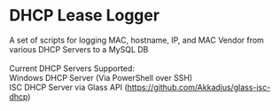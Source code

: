 # DHCP Lease Logger
A set of scripts for logging MAC, hostname, IP, and MAC Vendor from various DHCP Servers to a MySQL DB
<br><br>
Current DHCP Servers Supported:<br>
Windows DHCP Server (Via PowerShell over SSH)<br>
ISC DHCP Server via Glass API (https://github.com/Akkadius/glass-isc-dhcp)<br>
<br><br>

